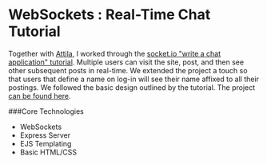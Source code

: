 WebSockets : Real-Time Chat Tutorial
====================================

Together with [Attila](https://github.com/Tr1ckX), I worked through the [socket.io "write a chat application" tutorial](http://socket.io/get-started).  Multiple users can visit the site, post, and then see other subsequent posts in real-time.  We extended the project a touch so that users that define a name on log-in will see their name affixed to all their postings.  We followed the basic design outlined by the tutorial.  The project [can be found here](https://benwebsockets.herokuapp.com/).

###Core Technologies
- WebSockets
- Express Server
- EJS Templating
- Basic HTML/CSS